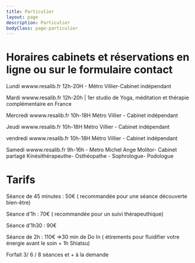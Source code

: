 ```yaml
---
title: Particulier
layout: page
description: Particulier
bodyClass: page-particulier
---
```


# Horaires cabinets et réservations en ligne ou sur le formulaire contact

Lundi wwww.resalib.fr 12h-20H - Métro Villier-Cabinet indépendant 

Mardi wwww.resalib.fr  12h-20h | 1er studio de Yoga, méditation et thérapie complémentaire en France 

Mercredi wwww.resalib.fr 10h-18H Métro Villier - Cabinet indépendant 

Jeudi wwww.resalib.fr 10h-18H Métro Villier - Cabinet indépendant 

vendredi wwww.resalib.fr 10h-18H Métro Villier - Cabinet indépendant 

Samedi wwww.resalib.fr 9h-16h - Metro Michel Ange Molitor- Cabinet partagé Kinésithérapeuthe- Osthéopathe - Sophrologue- Podologue 

# Tarifs

Séance de 45 minutes : 50€ ( recommandée pour une séance découverte bien-être)

Séance d’1h : 70€ ( recommandée pour un suivi thérapeuthique) 

Séance d’1h30 : 90€

Séance de 2h : 110€ ⇒30 min de Do In ( étirements pour fluidifier votre énergie avant le soin + 1h Shiatsu)

Forfait 3/ 6 / 8 séances et + à la demande 
